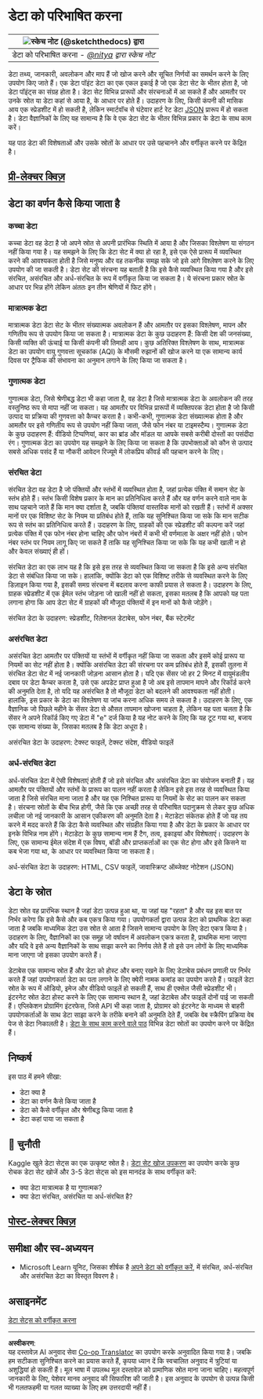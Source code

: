 <!--
CO_OP_TRANSLATOR_METADATA:
{
  "original_hash": "1228edf3572afca7d7cdcd938b6b4984",
  "translation_date": "2025-09-04T15:05:38+00:00",
  "source_file": "1-Introduction/03-defining-data/README.md",
  "language_code": "hi"
}
-->
# डेटा को परिभाषित करना

|![ स्केच नोट [(@sketchthedocs)](https://sketchthedocs.dev) द्वारा ](../../sketchnotes/03-DefiningData.png)|
|:---:|
|डेटा को परिभाषित करना - _[@nitya](https://twitter.com/nitya) द्वारा स्केच नोट_ |

डेटा तथ्य, जानकारी, अवलोकन और माप हैं जो खोज करने और सूचित निर्णयों का समर्थन करने के लिए उपयोग किए जाते हैं। एक डेटा पॉइंट डेटा का एक एकल इकाई है जो एक डेटा सेट के भीतर होता है, जो डेटा पॉइंट्स का संग्रह होता है। डेटा सेट विभिन्न प्रारूपों और संरचनाओं में आ सकते हैं और आमतौर पर उनके स्रोत या डेटा कहां से आया है, के आधार पर होते हैं। उदाहरण के लिए, किसी कंपनी की मासिक आय एक स्प्रेडशीट में हो सकती है, लेकिन स्मार्टवॉच से घंटेवार हार्ट रेट डेटा [JSON](https://stackoverflow.com/a/383699) प्रारूप में हो सकता है। डेटा वैज्ञानिकों के लिए यह सामान्य है कि वे एक डेटा सेट के भीतर विभिन्न प्रकार के डेटा के साथ काम करें।

यह पाठ डेटा की विशेषताओं और उसके स्रोतों के आधार पर उसे पहचानने और वर्गीकृत करने पर केंद्रित है।

## [प्री-लेक्चर क्विज़](https://purple-hill-04aebfb03.1.azurestaticapps.net/quiz/4)

## डेटा का वर्णन कैसे किया जाता है

### कच्चा डेटा
कच्चा डेटा वह डेटा है जो अपने स्रोत से अपनी प्रारंभिक स्थिति में आया है और जिसका विश्लेषण या संगठन नहीं किया गया है। यह समझने के लिए कि डेटा सेट में क्या हो रहा है, इसे एक ऐसे प्रारूप में व्यवस्थित करने की आवश्यकता होती है जिसे मनुष्य और वह तकनीक समझ सके जो इसे आगे विश्लेषण करने के लिए उपयोग की जा सकती है। डेटा सेट की संरचना यह बताती है कि इसे कैसे व्यवस्थित किया गया है और इसे संरचित, असंरचित और अर्ध-संरचित के रूप में वर्गीकृत किया जा सकता है। ये संरचना प्रकार स्रोत के आधार पर भिन्न होंगे लेकिन अंततः इन तीन श्रेणियों में फिट होंगे।

### मात्रात्मक डेटा
मात्रात्मक डेटा डेटा सेट के भीतर संख्यात्मक अवलोकन हैं और आमतौर पर इसका विश्लेषण, मापन और गणितीय रूप से उपयोग किया जा सकता है। मात्रात्मक डेटा के कुछ उदाहरण हैं: किसी देश की जनसंख्या, किसी व्यक्ति की ऊंचाई या किसी कंपनी की तिमाही आय। कुछ अतिरिक्त विश्लेषण के साथ, मात्रात्मक डेटा का उपयोग वायु गुणवत्ता सूचकांक (AQI) के मौसमी रुझानों की खोज करने या एक सामान्य कार्य दिवस पर ट्रैफिक की संभावना का अनुमान लगाने के लिए किया जा सकता है।

### गुणात्मक डेटा
गुणात्मक डेटा, जिसे श्रेणीबद्ध डेटा भी कहा जाता है, वह डेटा है जिसे मात्रात्मक डेटा के अवलोकन की तरह वस्तुनिष्ठ रूप से मापा नहीं जा सकता। यह आमतौर पर विभिन्न प्रारूपों में व्यक्तिपरक डेटा होता है जो किसी उत्पाद या प्रक्रिया की गुणवत्ता को कैप्चर करता है। कभी-कभी, गुणात्मक डेटा संख्यात्मक होता है और आमतौर पर इसे गणितीय रूप से उपयोग नहीं किया जाता, जैसे फोन नंबर या टाइमस्टैम्प। गुणात्मक डेटा के कुछ उदाहरण हैं: वीडियो टिप्पणियां, कार का ब्रांड और मॉडल या आपके सबसे करीबी दोस्तों का पसंदीदा रंग। गुणात्मक डेटा का उपयोग यह समझने के लिए किया जा सकता है कि उपभोक्ताओं को कौन से उत्पाद सबसे अधिक पसंद हैं या नौकरी आवेदन रिज्यूमे में लोकप्रिय कीवर्ड की पहचान करने के लिए।

### संरचित डेटा
संरचित डेटा वह डेटा है जो पंक्तियों और स्तंभों में व्यवस्थित होता है, जहां प्रत्येक पंक्ति में समान सेट के स्तंभ होते हैं। स्तंभ किसी विशेष प्रकार के मान का प्रतिनिधित्व करते हैं और यह वर्णन करने वाले नाम के साथ पहचाने जाते हैं कि मान क्या दर्शाता है, जबकि पंक्तियां वास्तविक मानों को रखती हैं। स्तंभों में अक्सर मानों पर एक विशिष्ट सेट के नियम या प्रतिबंध होते हैं, ताकि यह सुनिश्चित किया जा सके कि मान सटीक रूप से स्तंभ का प्रतिनिधित्व करते हैं। उदाहरण के लिए, ग्राहकों की एक स्प्रेडशीट की कल्पना करें जहां प्रत्येक पंक्ति में एक फोन नंबर होना चाहिए और फोन नंबरों में कभी भी वर्णमाला के अक्षर नहीं होते। फोन नंबर स्तंभ पर नियम लागू किए जा सकते हैं ताकि यह सुनिश्चित किया जा सके कि यह कभी खाली न हो और केवल संख्याएं ही हों।

संरचित डेटा का एक लाभ यह है कि इसे इस तरह से व्यवस्थित किया जा सकता है कि इसे अन्य संरचित डेटा से संबंधित किया जा सके। हालांकि, क्योंकि डेटा को एक विशिष्ट तरीके से व्यवस्थित करने के लिए डिज़ाइन किया गया है, इसकी समग्र संरचना में बदलाव करना काफी प्रयास ले सकता है। उदाहरण के लिए, ग्राहक स्प्रेडशीट में एक ईमेल स्तंभ जोड़ना जो खाली नहीं हो सकता, इसका मतलब है कि आपको यह पता लगाना होगा कि आप डेटा सेट में ग्राहकों की मौजूदा पंक्तियों में इन मानों को कैसे जोड़ेंगे।

संरचित डेटा के उदाहरण: स्प्रेडशीट, रिलेशनल डेटाबेस, फोन नंबर, बैंक स्टेटमेंट

### असंरचित डेटा
असंरचित डेटा आमतौर पर पंक्तियों या स्तंभों में वर्गीकृत नहीं किया जा सकता और इसमें कोई प्रारूप या नियमों का सेट नहीं होता है। क्योंकि असंरचित डेटा की संरचना पर कम प्रतिबंध होते हैं, इसकी तुलना में संरचित डेटा सेट में नई जानकारी जोड़ना आसान होता है। यदि एक सेंसर जो हर 2 मिनट में वायुमंडलीय दबाव पर डेटा कैप्चर करता है, उसे एक अपडेट प्राप्त हुआ है जो अब इसे तापमान मापने और रिकॉर्ड करने की अनुमति देता है, तो यदि यह असंरचित है तो मौजूदा डेटा को बदलने की आवश्यकता नहीं होती। हालांकि, इस प्रकार के डेटा का विश्लेषण या जांच करना अधिक समय ले सकता है। उदाहरण के लिए, एक वैज्ञानिक जो पिछले महीने के सेंसर डेटा से औसत तापमान खोजना चाहता है, लेकिन यह पता चलता है कि सेंसर ने अपने रिकॉर्ड किए गए डेटा में "e" दर्ज किया है यह नोट करने के लिए कि यह टूट गया था, बजाय एक सामान्य संख्या के, जिसका मतलब है कि डेटा अधूरा है।

असंरचित डेटा के उदाहरण: टेक्स्ट फाइलें, टेक्स्ट संदेश, वीडियो फाइलें

### अर्ध-संरचित डेटा
अर्ध-संरचित डेटा में ऐसी विशेषताएं होती हैं जो इसे संरचित और असंरचित डेटा का संयोजन बनाती हैं। यह आमतौर पर पंक्तियों और स्तंभों के प्रारूप का पालन नहीं करता है लेकिन इसे इस तरह से व्यवस्थित किया जाता है जिसे संरचित माना जाता है और यह एक निश्चित प्रारूप या नियमों के सेट का पालन कर सकता है। संरचना स्रोतों के बीच भिन्न होगी, जैसे कि एक अच्छी तरह से परिभाषित पदानुक्रम से लेकर कुछ अधिक लचीला जो नई जानकारी के आसान एकीकरण की अनुमति देता है। मेटाडेटा संकेतक होते हैं जो यह तय करने में मदद करते हैं कि डेटा कैसे व्यवस्थित और संग्रहीत किया गया है और डेटा के प्रकार के आधार पर इनके विभिन्न नाम होंगे। मेटाडेटा के कुछ सामान्य नाम हैं टैग, तत्व, इकाइयां और विशेषताएं। उदाहरण के लिए, एक सामान्य ईमेल संदेश में एक विषय, बॉडी और प्राप्तकर्ताओं का एक सेट होगा और इसे किसने या कब भेजा गया था, के आधार पर व्यवस्थित किया जा सकता है।

अर्ध-संरचित डेटा के उदाहरण: HTML, CSV फाइलें, जावास्क्रिप्ट ऑब्जेक्ट नोटेशन (JSON)

## डेटा के स्रोत

डेटा स्रोत वह प्रारंभिक स्थान है जहां डेटा उत्पन्न हुआ था, या जहां यह "रहता" है और यह इस बात पर निर्भर करेगा कि इसे कैसे और कब एकत्र किया गया। उपयोगकर्ता द्वारा उत्पन्न डेटा को प्राथमिक डेटा कहा जाता है जबकि माध्यमिक डेटा उस स्रोत से आता है जिसने सामान्य उपयोग के लिए डेटा एकत्र किया है। उदाहरण के लिए, वैज्ञानिकों का एक समूह जो वर्षावन में अवलोकन एकत्र करता है, प्राथमिक माना जाएगा और यदि वे इसे अन्य वैज्ञानिकों के साथ साझा करने का निर्णय लेते हैं तो इसे उन लोगों के लिए माध्यमिक माना जाएगा जो इसका उपयोग करते हैं।

डेटाबेस एक सामान्य स्रोत हैं और डेटा को होस्ट और बनाए रखने के लिए डेटाबेस प्रबंधन प्रणाली पर निर्भर करते हैं जहां उपयोगकर्ता डेटा का पता लगाने के लिए क्वेरी नामक कमांड का उपयोग करते हैं। फाइलें डेटा स्रोत के रूप में ऑडियो, इमेज और वीडियो फाइलें हो सकती हैं, साथ ही एक्सेल जैसी स्प्रेडशीट भी। इंटरनेट स्रोत डेटा होस्ट करने के लिए एक सामान्य स्थान है, जहां डेटाबेस और फाइलें दोनों पाई जा सकती हैं। एप्लिकेशन प्रोग्रामिंग इंटरफेस, जिसे API भी कहा जाता है, प्रोग्रामर को इंटरनेट के माध्यम से बाहरी उपयोगकर्ताओं के साथ डेटा साझा करने के तरीके बनाने की अनुमति देते हैं, जबकि वेब स्क्रैपिंग प्रक्रिया वेब पेज से डेटा निकालती है। [डेटा के साथ काम करने वाले पाठ](../../../../../../../../../2-Working-With-Data) विभिन्न डेटा स्रोतों का उपयोग करने पर केंद्रित हैं।

## निष्कर्ष

इस पाठ में हमने सीखा:

- डेटा क्या है
- डेटा का वर्णन कैसे किया जाता है
- डेटा को कैसे वर्गीकृत और श्रेणीबद्ध किया जाता है
- डेटा कहां पाया जा सकता है

## 🚀 चुनौती

Kaggle खुले डेटा सेट्स का एक उत्कृष्ट स्रोत है। [डेटा सेट खोज उपकरण](https://www.kaggle.com/datasets) का उपयोग करके कुछ रोचक डेटा सेट खोजें और 3-5 डेटा सेट्स को इस मानदंड के साथ वर्गीकृत करें:

- क्या डेटा मात्रात्मक है या गुणात्मक?
- क्या डेटा संरचित, असंरचित या अर्ध-संरचित है?

## [पोस्ट-लेक्चर क्विज़](https://ff-quizzes.netlify.app/en/ds/)

## समीक्षा और स्व-अध्ययन

- Microsoft Learn यूनिट, जिसका शीर्षक है [अपने डेटा को वर्गीकृत करें](https://docs.microsoft.com/en-us/learn/modules/choose-storage-approach-in-azure/2-classify-data), में संरचित, अर्ध-संरचित और असंरचित डेटा का विस्तृत विवरण है।

## असाइनमेंट

[डेटा सेट्स को वर्गीकृत करना](assignment.md)

---

**अस्वीकरण**:  
यह दस्तावेज़ AI अनुवाद सेवा [Co-op Translator](https://github.com/Azure/co-op-translator) का उपयोग करके अनुवादित किया गया है। जबकि हम सटीकता सुनिश्चित करने का प्रयास करते हैं, कृपया ध्यान दें कि स्वचालित अनुवाद में त्रुटियां या अशुद्धियां हो सकती हैं। मूल भाषा में उपलब्ध मूल दस्तावेज़ को प्रामाणिक स्रोत माना जाना चाहिए। महत्वपूर्ण जानकारी के लिए, पेशेवर मानव अनुवाद की सिफारिश की जाती है। इस अनुवाद के उपयोग से उत्पन्न किसी भी गलतफहमी या गलत व्याख्या के लिए हम उत्तरदायी नहीं हैं।